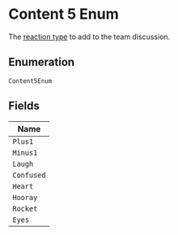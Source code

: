 
# Content 5 Enum

The [reaction type](https://docs.github.com/rest/reference/reactions#reaction-types) to add to the team discussion.

## Enumeration

`Content5Enum`

## Fields

| Name |
|  --- |
| `Plus1` |
| `Minus1` |
| `Laugh` |
| `Confused` |
| `Heart` |
| `Hooray` |
| `Rocket` |
| `Eyes` |


